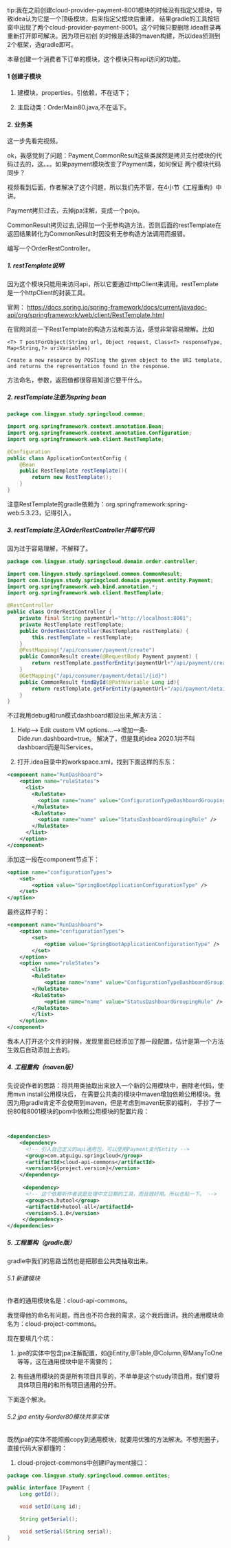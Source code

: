 
tip:我在之前创建cloud-provider-payment-8001模块的时候没有指定父模块，导致idea认为它是一个顶级模块，后来指定父模块后重建，
结果gradle的工具按钮窗中出现了两个cloud-provider-payment-8001。这个时候只要删除.idea目录再重新打开即可解决。因为项目初创
的时候是选择的maven构建，所以idea侦测到2个框架，选gradle即可。

本章创建一个消费者下订单的模块，这个模块只有api访问的功能。

#### 1 创建子模块

1. 建模块，properties，引依赖，不在话下；

2. 主启动类：OrderMain80.java,不在话下。

#### 2. 业务类

这一步先看完视频。

ok，我感觉到了问题：Payment,CommonResult这些类居然是拷贝支付模块的代码过去的，这。。。如果payment模块改变了Payment类，如何保证
两个模块代码同步？

视频看到后面，作者解决了这个问题，所以我们先不管，在4小节《工程重构》中讲。

Payment拷贝过去，去掉jpa注解，变成一个pojo。

CommonResult拷贝过去,记得加一个无参构造方法，否则后面的restTemplate在返回结果转化为CommonResult时因没有无参构造方法调用而报错。

编写一个OrderRestController。

##### 1. restTemplate说明

因为这个模块只能用来访问api，所以它要通过httpClient来调用。restTemplate是一个httpClient的封装工具。

官网： https://docs.spring.io/spring-framework/docs/current/javadoc-api/org/springframework/web/client/RestTemplate.html

在官网浏览一下RestTemplate的构造方法和类方法，感觉非常容易理解。比如
```text
<T> T postForObject(String url, Object request, Class<T> responseType, Map<String,?> uriVariables)

Create a new resource by POSTing the given object to the URI template, and returns the representation found in the response.
```
方法命名，参数，返回值都很容易知道它要干什么。

##### 2. restTemplate注册为spring bean
```java
package com.lingyun.study.springcloud.common;

import org.springframework.context.annotation.Bean;
import org.springframework.context.annotation.Configuration;
import org.springframework.web.client.RestTemplate;

@Configuration
public class ApplicationContextConfig {
    @Bean
    public RestTemplate restTemplate(){
        return new RestTemplate();
    }
}

```

注意RestTemplate的gradle依赖为：org.springframework:spring-web:5.3.23，记得引入。

##### 3. restTemplate注入OrderRestController并编写代码

因为过于容易理解，不解释了。

```java
package com.lingyun.study.springcloud.domain.order.controller;

import com.lingyun.study.springcloud.common.CommonResult;
import com.lingyun.study.springcloud.domain.payment.entity.Payment;
import org.springframework.web.bind.annotation.*;
import org.springframework.web.client.RestTemplate;

@RestController
public class OrderRestController {
    private final String paymentUrl="http://localhost:8001";
    private RestTemplate restTemplate;
    public OrderRestController(RestTemplate restTemplate) {
        this.restTemplate = restTemplate;
    }
    @PostMapping("/api/consumer/payment/create")
    public CommonResult create(@RequestBody Payment payment) {
        return restTemplate.postForEntity(paymentUrl+"/api/payment/create",payment,CommonResult.class).getBody();
    }
    @GetMapping("/api/consumer/payment/detail/{id}")
    public CommonResult findById(@PathVariable Long id){
        return restTemplate.getForEntity(paymentUrl+"/api/payment/detail/"+id,CommonResult.class).getBody();
    }
}
```

不过我用debug和run模式dashboard都没出来,解决方法：

1. Help--> Edit custom VM options...-->增加一条-Dide.run.dashboard=true。
解决了，但是我的idea 2020.1并不叫dashboard而是叫Services。

2. 打开.idea目录中的workspace.xml，找到下面这样的东东：
```xml
<component name="RunDashboard">
    <option name="ruleStates">
      <list>
        <RuleState>
          <option name="name" value="ConfigurationTypeDashboardGroupingRule" />
        </RuleState>
        <RuleState>
          <option name="name" value="StatusDashboardGroupingRule" />
        </RuleState>
      </list>
    </option>
</component>
```

添加这一段在component节点下：
```xml
<option name="configurationTypes">
    <set>
        <option value="SpringBootApplicationConfigurationType" />
    </set>
</option>
```
最终这样子的：
```xml
<component name="RunDashboard">
    <option name="configurationTypes">
        <set>
            <option value="SpringBootApplicationConfigurationType" />
        </set>
    </option>
    <option name="ruleStates">
        <list>
        <RuleState>
            <option name="name" value="ConfigurationTypeDashboardGroupingRule" />
        </RuleState>
        <RuleState>
            <option name="name" value="StatusDashboardGroupingRule" />
        </RuleState>
        </list>
    </option>
</component>
```
我本人打开这个文件的时候，发现里面已经添加了那一段配置，估计是第一个方法生效后自动添加上去的。

##### 4. 工程重构（maven版）

先说说作者的思路：将共用类抽取出来放入一个新的公用模块中，删除老代码，使用mvn install公用模块后，
在需要公共类的模块中maven增加依赖公用模块。我因为用gradle肯定不会使用到maven，但是考虑到maven玩家的福利，
手抄了一份80和8001模块的pom中依赖公用模块的配置片段：

```xml


<dependencies>
    <dependency>
      <!-- 引入自己定义的api通用包，可以使用Payment支付Entity -->
      <group>com.atguigu.springcloud</group>
      <artifactId>cloud-api-commons</artifactId>
      <version>${project.version}</version>
    </dependency>
  
     <dependency>
      <!-- 这个依赖听作者说是处理中文日期的工具，而且很好用。所以也贴一下。 -->
      <group>cn.hutool</group>
      <artifactId>hutool-all</artifactId>
      <version>5.1.0</version>
     </dependency> 
</dependencies>

```

##### 5. 工程重构（gradle版）

gradle中我们的思路当然也是把那些公共类抽取出来。

###### 5.1 新建模块

作者的通用模块名是：cloud-api-commons。

我觉得他的命名有问题，而且也不符合我的需求，这个我后面讲。我的通用模块命名为：cloud-project-commons。


现在要填几个坑：

1. jpa的实体中包含jpa注解配置，如@Entity,@Table,@Column,@ManyToOne等等，这在通用模块中是不需要的；

2. 有些通用模块的类是所有项目共享的，不单单是这个study项目用。我们要将具体项目用的和所有项目通用的分开。

下面逐个解决。

###### 5.2 jpa entity与order80模块共享实体

既然jpa的实体不能照搬copy到通用模块，就要用优雅的方法解决。不想兜圈子，直接代码大家都懂的：

1. cloud-project-commons中创建IPayment接口：
```java
package com.lingyun.study.springcloud.common.entites;

public interface IPayment {
    Long getId();

    void setId(Long id);

    String getSerial();

    void setSerial(String serial);
}

```


